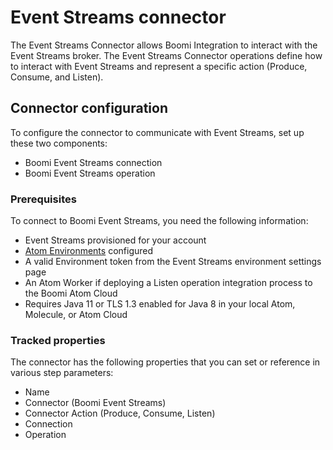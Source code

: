 # Event Streams connector

<head>
  <meta name="guidename" content="Event Streams"/>
  <meta name="context" content="GUID-697956b7-7f78-4fdb-8eab-66442b5feeb2"/>
</head>

The Event Streams Connector allows Boomi Integration to interact with the Event Streams broker. The Event Streams Connector operations define how to interact with Event Streams and represent a specific action (Produce, Consume, and Listen).

## Connector configuration

To configure the connector to communicate with Event Streams, set up these two components:

- Boomi Event Streams connection
- Boomi Event Streams operation

### Prerequisites

To connect to Boomi Event Streams, you need the following information:

- Event Streams provisioned for your account
- [Atom Environments](/docs/Atomsphere/Integration/Integration%20management/c-atm-Environment_management_1ec94aeb-ffaf-4cec-a3b0-483c2af3967c.md) configured
- A valid Environment token from the Event Streams environment settings page
- An Atom Worker if deploying a Listen operation integration process to the Boomi Atom Cloud
- Requires Java 11 or TLS 1.3 enabled for Java 8 in your local Atom, Molecule, or Atom Cloud

### Tracked properties

The connector has the following properties that you can set or reference in various step parameters:

- Name
- Connector (Boomi Event Streams)
- Connector Action (Produce, Consume, Listen)
- Connection
- Operation
